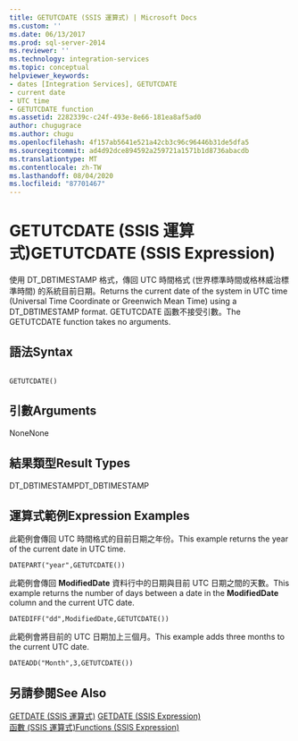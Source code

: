 ```yaml
---
title: GETUTCDATE (SSIS 運算式) | Microsoft Docs
ms.custom: ''
ms.date: 06/13/2017
ms.prod: sql-server-2014
ms.reviewer: ''
ms.technology: integration-services
ms.topic: conceptual
helpviewer_keywords:
- dates [Integration Services], GETUTCDATE
- current date
- UTC time
- GETUTCDATE function
ms.assetid: 2282339c-c24f-493e-8e66-181ea8af5ad0
author: chugugrace
ms.author: chugu
ms.openlocfilehash: 4f157ab5641e521a42cb3c96c96446b31de5dfa5
ms.sourcegitcommit: ad4d92dce894592a259721a1571b1d8736abacdb
ms.translationtype: MT
ms.contentlocale: zh-TW
ms.lasthandoff: 08/04/2020
ms.locfileid: "87701467"
---
```

# <a name="getutcdate-ssis-expression"></a><span data-ttu-id="8c445-102">GETUTCDATE (SSIS 運算式)</span><span class="sxs-lookup"><span data-stu-id="8c445-102">GETUTCDATE (SSIS Expression)</span></span>
  <span data-ttu-id="8c445-103">使用 DT_DBTIMESTAMP 格式，傳回 UTC 時間格式 (世界標準時間或格林威治標準時間) 的系統目前日期。</span><span class="sxs-lookup"><span data-stu-id="8c445-103">Returns the current date of the system in UTC time (Universal Time Coordinate or Greenwich Mean Time) using a DT_DBTIMESTAMP format.</span></span> <span data-ttu-id="8c445-104">GETUTCDATE 函數不接受引數。</span><span class="sxs-lookup"><span data-stu-id="8c445-104">The GETUTCDATE function takes no arguments.</span></span>  
  
## <a name="syntax"></a><span data-ttu-id="8c445-105">語法</span><span class="sxs-lookup"><span data-stu-id="8c445-105">Syntax</span></span>  
  
```  
  
GETUTCDATE()  
```  
  
## <a name="arguments"></a><span data-ttu-id="8c445-106">引數</span><span class="sxs-lookup"><span data-stu-id="8c445-106">Arguments</span></span>  
 <span data-ttu-id="8c445-107">None</span><span class="sxs-lookup"><span data-stu-id="8c445-107">None</span></span>  
  
## <a name="result-types"></a><span data-ttu-id="8c445-108">結果類型</span><span class="sxs-lookup"><span data-stu-id="8c445-108">Result Types</span></span>  
 <span data-ttu-id="8c445-109">DT_DBTIMESTAMP</span><span class="sxs-lookup"><span data-stu-id="8c445-109">DT_DBTIMESTAMP</span></span>  
  
## <a name="expression-examples"></a><span data-ttu-id="8c445-110">運算式範例</span><span class="sxs-lookup"><span data-stu-id="8c445-110">Expression Examples</span></span>  
 <span data-ttu-id="8c445-111">此範例會傳回 UTC 時間格式的目前日期之年份。</span><span class="sxs-lookup"><span data-stu-id="8c445-111">This example returns the year of the current date in UTC time.</span></span>  
  
```  
DATEPART("year",GETUTCDATE())  
```  
  
 <span data-ttu-id="8c445-112">此範例會傳回 **ModifiedDate** 資料行中的日期與目前 UTC 日期之間的天數。</span><span class="sxs-lookup"><span data-stu-id="8c445-112">This example returns the number of days between a date in the **ModifiedDate** column and the current UTC date.</span></span>  
  
```  
DATEDIFF("dd",ModifiedDate,GETUTCDATE())  
```  
  
 <span data-ttu-id="8c445-113">此範例會將目前的 UTC 日期加上三個月。</span><span class="sxs-lookup"><span data-stu-id="8c445-113">This example adds three months to the current UTC date.</span></span>  
  
```  
DATEADD("Month",3,GETUTCDATE())  
```  
  
## <a name="see-also"></a><span data-ttu-id="8c445-114">另請參閱</span><span class="sxs-lookup"><span data-stu-id="8c445-114">See Also</span></span>  
 <span data-ttu-id="8c445-115">[GETDATE &#40;SSIS 運算式&#41;](getdate-ssis-expression.md) </span><span class="sxs-lookup"><span data-stu-id="8c445-115">[GETDATE &#40;SSIS Expression&#41;](getdate-ssis-expression.md) </span></span>  
 [<span data-ttu-id="8c445-116">函數 &#40;SSIS 運算式&#41;</span><span class="sxs-lookup"><span data-stu-id="8c445-116">Functions &#40;SSIS Expression&#41;</span></span>](functions-ssis-expression.md)  
  
  

